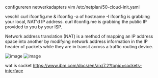 
configureren netwerkadapters
vim /etc/netplan/50-cloud-init.yaml

veschil curl ifconfig.me & ifconfig -a of hostname -I
ifconfig is grabbing your local, NAT'd IP address. curl ifconfig.me is grabbing the public IP provided to you by your ISP.

Network address translation (NAT) is a method of mapping an IP address space into another by modifying network address information in the IP header of packets while they are in transit across a traffic routing device.

![image](https://github.com/user-attachments/assets/abeca84f-86e8-4bd1-aba0-fd034f4ec5ff)
![image](https://github.com/user-attachments/assets/b51d7003-d1e3-4b91-9ffe-ec8ad6d93f87)



wat is socket
https://www.ibm.com/docs/en/aix/7.2?topic=sockets-interface

